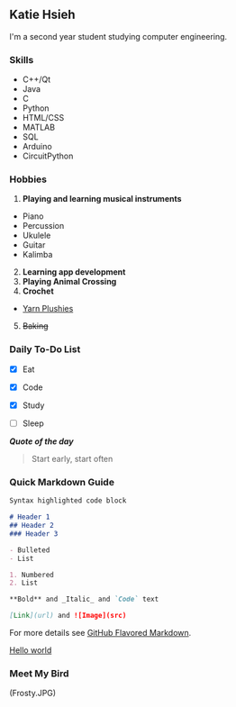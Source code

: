 ## Katie Hsieh

I'm a second year student studying computer engineering.


### Skills

- C++/Qt
- Java
- C
- Python
- HTML/CSS
- MATLAB
- SQL
- Arduino
- CircuitPython


### Hobbies

1. **Playing and learning musical instruments**
  - Piano
  - Percussion
  - Ukulele
  - Guitar
  - Kalimba
2. **Learning app development**
3. **Playing Animal Crossing**
4. **Crochet**
  - [Yarn Plushies](https://yarnplushies.com/)
5. ~~Baking~~


### Daily To-Do List

- [x] Eat
- [x] Code
- [x] Study
- [ ] Sleep


***Quote of the day***

> Start early, start often


### Quick Markdown Guide

```markdown
Syntax highlighted code block

# Header 1
## Header 2
### Header 3

- Bulleted
- List

1. Numbered
2. List

**Bold** and _Italic_ and `Code` text

[Link](url) and ![Image](src)
```

For more details see [GitHub Flavored Markdown](https://guides.github.com/features/mastering-markdown/).


[Hello world](test.md)

### Meet My Bird
(Frosty.JPG)
